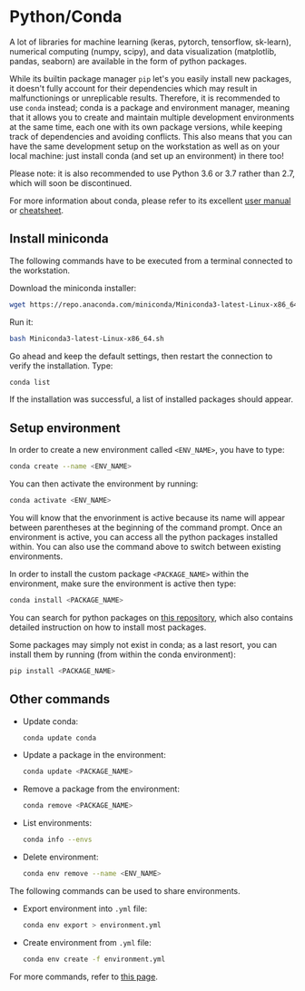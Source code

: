 # Python/Conda
A lot of libraries for machine learning (keras, pytorch, tensorflow, sk-learn), numerical computing (numpy, scipy), and data visualization (matplotlib, pandas, seaborn) are available in the form of python packages.

While its builtin package manager `pip` let's you easily install new packages, it doesn't fully account for their dependencies which may result in malfunctionings or unreplicable results.
Therefore, it is recommended to use `conda` instead; conda is a package and environment manager, meaning that it allows you to create and maintain multiple development environments at the same time, each one with its own package versions, while keeping track of dependencies and avoiding conflicts.
This also means that you can have the same development setup on the workstation as well as on your local machine: just install conda (and set up an environment) in there too!

Please note: it is also recommended to use Python 3.6 or 3.7 rather than 2.7, which will soon be discontinued.

For more information about conda, please refer to its excellent [user manual](https://conda.io/projects/conda/en/latest/user-guide/index.html) or [cheatsheet](https://conda.io/projects/conda/en/latest/user-guide/cheatsheet.html).


## Install miniconda
The following commands have to be executed from a terminal connected to the workstation.

Download the miniconda installer:
```sh
wget https://repo.anaconda.com/miniconda/Miniconda3-latest-Linux-x86_64.sh
```

Run it:
```sh
bash Miniconda3-latest-Linux-x86_64.sh
```

Go ahead and keep the default settings, then restart the connection to verify the installation. Type:
```sh
conda list
```

If the installation was successful, a list of installed packages should appear.

## Setup environment
In order to create a new environment called `<ENV_NAME>`, you have to type:
```sh
conda create --name <ENV_NAME>
```

You can then activate the environment by running:
```sh
conda activate <ENV_NAME>
```

You will know that the envorinment is active because its name will appear between parentheses at the beginning of the command prompt.
Once an environment is active, you can access all the python packages installed within.
You can also use the command above to switch between existing environments.

In order to install the custom package `<PACKAGE_NAME>` within the environment, make sure the environment is active then type:
```sh
conda install <PACKAGE_NAME>
```

You can search for python packages on [this repository](https://anaconda.org/), which also contains detailed instruction on how to install most packages.

Some packages may simply not exist in conda; as a last resort, you can install them by running (from within the conda environment):
```sh
pip install <PACKAGE_NAME>
```

## Other commands
- Update conda:
  ```sh
  conda update conda
  ```

- Update a package in the environment:
  ```sh
  conda update <PACKAGE_NAME>
  ```
- Remove a package from the environment:
  ```sh
  conda remove <PACKAGE_NAME>
  ```

- List environments:
  ```sh
  conda info --envs
  ```
- Delete environment:
  ```sh
  conda env remove --name <ENV_NAME>
  ```

The following commands can be used to share environments.
- Export environment into `.yml` file:
  ```sh
  conda env export > environment.yml
  ```
- Create environment from `.yml` file:
  ```sh
  conda env create -f environment.yml
  ```

For more commands, refer to [this page](https://conda.io/projects/conda/en/latest/user-guide/tasks/index.html).

